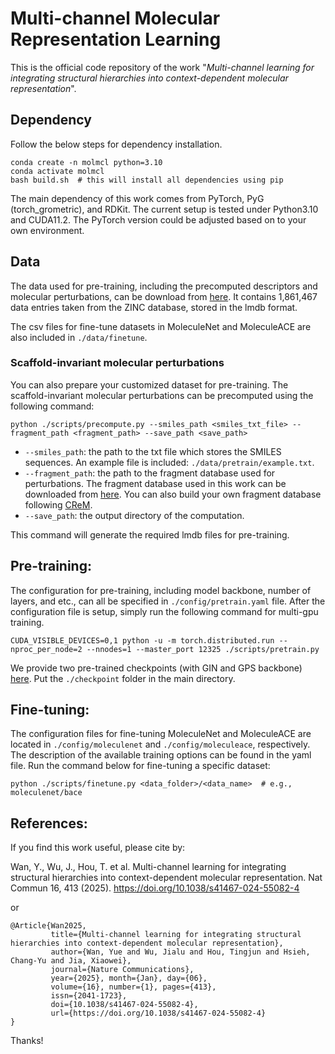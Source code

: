 # Multi-channel Molecular Representation Learning
This is the official code repository of the work "*Multi-channel learning for integrating structural hierarchies into context-dependent molecular representation*".

## Dependency

Follow the below steps for dependency installation.  
```
conda create -n molmcl python=3.10
conda activate molmcl
bash build.sh  # this will install all dependencies using pip
```
The main dependency of this work comes from PyTorch, PyG (torch_grometric), and RDKit. The current setup is tested under Python3.10 and CUDA11.2. The PyTorch version could be adjusted based on to your own environment. 


## Data
The data used for pre-training, including the precomputed descriptors and molecular perturbations, can be download from [here](https://drive.google.com/drive/folders/1V5OT2UF7miy4cJvqPtE7a9A6ct8GWi8D?usp=drive_link). It contains 1,861,467 data entries taken from the ZINC database, stored in the lmdb format.  

The csv files for fine-tune datasets in MoleculeNet and MoleculeACE are also included in `./data/finetune`.

### Scaffold-invariant molecular perturbations
You can also prepare your customized dataset for pre-training. The scaffold-invariant molecular perturbations can be precomputed using the following command:
```
python ./scripts/precompute.py --smiles_path <smiles_txt_file> --fragment_path <fragment_path> --save_path <save_path>
```
- `--smiles_path`: the path to the txt file which stores the SMILES sequences. An example file is included: `./data/pretrain/example.txt`.
- `--fragment_path`: the path to the fragment database used for perturbations. The fragment database used in this work can be downloaded from [here](https://www.dropbox.com/scl/fi/tezfk6odkqog1q4b3tip3/replacements02_sa2.db.gz?rlkey=iryzf7irfrjpi44cf7dag8kzf&e=1&dl=0). You can also build your own fragment database following [CReM](https://github.com/DrrDom/crem?tab=readme-ov-file).
- `--save_path`: the output directory of the computation.

This command will generate the required lmdb files for pre-training. 

## Pre-training:
The configuration for pre-training, including model backbone, number of layers, and etc., can all be specified in `./config/pretrain.yaml` file. After the configuration file is setup, simply run the following command for multi-gpu training.
```
CUDA_VISIBLE_DEVICES=0,1 python -u -m torch.distributed.run --nproc_per_node=2 --nnodes=1 --master_port 12325 ./scripts/pretrain.py
```
We provide two pre-trained checkpoints (with GIN and GPS backbone) [here](https://drive.google.com/drive/folders/1G_Yejbv8LCkV5guSf1WOJq2v3Nx55e58). Put the `./checkpoint` folder in the main directory.

## Fine-tuning:
The configuration files for fine-tuning MoleculeNet and MoleculeACE are located in `./config/moleculenet` and `./config/moleculeace`, respectively. The description of the available training options can be found in the yaml file. Run the command below for fine-tuning a specific dataset:
```
python ./scripts/finetune.py <data_folder>/<data_name>  # e.g., moleculenet/bace
```

## References:
If you find this work useful, please cite by:

Wan, Y., Wu, J., Hou, T. et al. Multi-channel learning for integrating structural hierarchies into context-dependent molecular representation. Nat Commun 16, 413 (2025). https://doi.org/10.1038/s41467-024-55082-4

or

```
@Article{Wan2025,
         title={Multi-channel learning for integrating structural hierarchies into context-dependent molecular representation},
         author={Wan, Yue and Wu, Jialu and Hou, Tingjun and Hsieh, Chang-Yu and Jia, Xiaowei},
         journal={Nature Communications},
         year={2025}, month={Jan}, day={06},
         volume={16}, number={1}, pages={413},
         issn={2041-1723},
         doi={10.1038/s41467-024-55082-4},
         url={https://doi.org/10.1038/s41467-024-55082-4}
}
```

Thanks!
